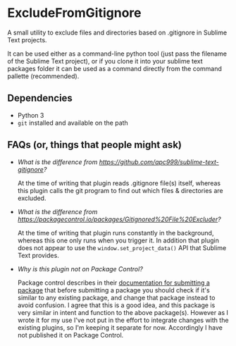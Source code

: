 # ExcludeFromGitignore

A small utility to exclude files and directories based on .gitignore in Sublime Text projects.

It can be used either as a command-line python tool (just pass the filename of the Sublime Text project),
or if you clone it into your sublime text packages folder it can be used as a command directly from the
command pallette (recommended).

## Dependencies
- Python 3
- `git` installed and available on the path

## FAQs (or, things that people might ask)
- *What is the difference from <https://github.com/apc999/sublime-text-gitignore>?*

  At the time of writing that plugin reads .gitignore file(s) itself, whereas this plugin calls the git program
  to find out which files & directories are excluded.
- *What is the difference from <https://packagecontrol.io/packages/Gitignored%20File%20Excluder>?*

  At the time of writing that plugin runs constantly in the background, whereas this one only runs when you trigger it.
  In addition that plugin does not appear to use the `window.set_project_data()` API that Sublime Text provides.

- *Why is this plugin not on Package Control?*

  Package control describes in their [documentation for submitting a package](https://packagecontrol.io/docs/submitting_a_package)
  that before submitting a package you should check if it's similar to any existing package, and change
  that package instead to avoid confusion. I agree that this is a good idea, and this package is very similar
  in intent and function to the above package(s). However as I wrote it for my use I've not put in the
  effort to integrate changes with the existing plugins, so I'm keeping it separate for now. Accordingly
  I have not published it on Package Control.
